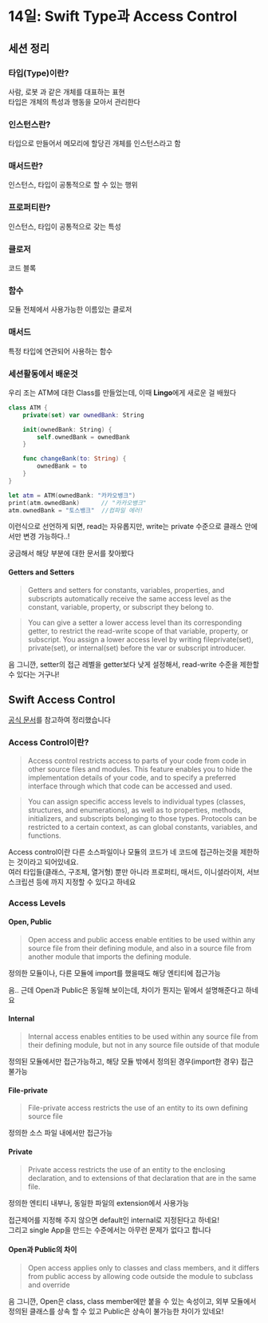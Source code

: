 # 14일: Swift Type과 Access Control

## 세션 정리

### 타입(Type)이란?

사람, 로봇 과 같은 개체를 대표하는 표현  
타입은 개체의 특성과 행동을 모아서 관리한다

### 인스턴스란?

타입으로 만들어서 메모리에 할당괸 개체를 인스턴스라고 함

### 매서드란?

인스턴스, 타입이 공통적으로 할 수 있는 행위

### 프로퍼티란?

인스턴스, 타입이 공통적으로 갖는 특성

### 클로저

코드 블록

### 함수

모듈 전체에서 사용가능한 이름있는 클로저

### 매서드

특정 타입에 연관되어 사용하는 함수

### 세션활동에서 배운것

우리 조는 ATM에 대한 Class를 만들었는데, 이때 **Lingo**에게 새로운 걸 배웠다  

```swift
class ATM {
    private(set) var ownedBank: String

    init(ownedBank: String) {
        self.ownedBank = ownedBank
    }

    func changeBank(to: String) {
        ownedBank = to
    }
}

let atm = ATM(ownedBank: "카카오뱅크")
print(atm.ownedBank)      // "카카오뱅크"
atm.ownedBank = "토스뱅크"  //컴파일 에러!
```

이런식으로 선언하게 되면, read는 자유롭지만, write는 private 수준으로 클래스 안에서만 변경 가능하다..!

궁금해서 해당 부분에 대한 문서를 찾아봤다

#### Getters and Setters

> Getters and setters for constants, variables, properties, and subscripts automatically receive the same access level as the constant, variable, property, or subscript they belong to.

> You can give a setter a lower access level than its corresponding getter, to restrict the read-write scope of that variable, property, or subscript. You assign a lower access level by writing fileprivate(set), private(set), or internal(set) before the var or subscript introducer.

음 그니깐, setter의 접근 레벨을 getter보다 낮게 설정해서, read-write 수준을 제한할 수 있다는 거구나!

## Swift Access Control

[공식 문서](https://docs.swift.org/swift-book/LanguageGuide/AccessControl.html)를 참고하여 정리했습니다

### Access Control이란?

> Access control restricts access to parts of your code from code in other source files and modules. This feature enables you to hide the implementation details of your code, and to specify a preferred interface through which that code can be accessed and used.

> You can assign specific access levels to individual types (classes, structures, and enumerations), as well as to properties, methods, initializers, and subscripts belonging to those types. Protocols can be restricted to a certain context, as can global constants, variables, and functions.

Access control이란 다른 소스파일이나 모듈의 코드가 네 코드에 접근하는것을 제한하는 것이라고 되어있네요.  
여러 타입들(클래스, 구조체, 열거형) 뿐만 아니라 프로퍼티, 매서드, 이니셜라이저, 서브스크립션 등에 까지 지정할 수 있다고 하네요

### Access Levels

#### Open, Public

> Open access and public access enable entities to be used within any source file from their defining module, and also in a source file from another module that imports the defining module.

정의한 모듈이나, 다른 모듈에 import를 했을때도 해당 엔티티에 접근가능

음.. 근데 Open과 Public은 동일해 보이는데, 차이가 뭔지는 밑에서 설명해준다고 하네요

#### Internal

> Internal access enables entities to be used within any source file from their defining module, but not in any source file outside of that module

정의된 모듈에서만 접근가능하고, 해당 모듈 밖에서 정의된 경우(import한 경우) 접근 불가능

#### File-private

> File-private access restricts the use of an entity to its own defining source file

정의한 소스 파일 내에서만 접근가능

#### Private

> Private access restricts the use of an entity to the enclosing declaration, and to extensions of that declaration that are in the same file.

정의한 엔티티 내부나, 동일한 파일의 extension에서 사용가능

접근제어를 지정해 주지 않으면 default인 internal로 지정된다고 하네요!  
그리고 single App을 만드는 수준에서는 아무런 문제가 없다고 합니다

#### Open과 Public의 차이
> Open access applies only to classes and class members, and it differs from public access by allowing code outside the module to subclass and override

음 그니깐, Open은 class, class member에만 붙을 수 있는 속성이고, 외부 모듈에서 정의된 클래스를 상속 할 수 있고
Public은 상속이 불가능한 차이가 있네요!